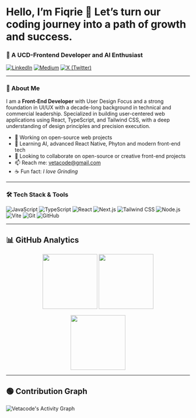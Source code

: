 # Hello, I’m Fiqrie 👋 Let’s turn our coding journey into a path of growth and success.

### 🧱 A UCD-Frontend Developer and AI Enthusiast

[![LinkedIn](https://img.shields.io/badge/-LinkedIn-blue?style=flat&logo=Linkedin&logoColor=white)]([https://linkedin.com/](https://www.linkedin.com/in/fiqrie-rahman-b0426b34b/))
[![Medium](https://img.shields.io/badge/-Medium-black?style=flat&logo=medium&logoColor=white)](https://medium.com/)
[![X (Twitter)](https://img.shields.io/badge/-Twitter-black?style=flat&logo=x&logoColor=white)](https://x.com/)

---

### 🧍 About Me
I am a **Front-End Developer** with User Design Focus and a strong foundation in UI/UX with a decade-long background in technical and commercial leadership. Specialized in building user-centered web applications using React, TypeScript, and Tailwind CSS, with a deep understanding of design principles and precision execution. 

- 🚀 Working on open-source web projects  
- 🌱 Learning AI, advanced React Native, Phyton and modern front-end tech  
- 🤝 Looking to collaborate on open-source or creative front-end projects  
- 📫 Reach me: vetacode@gmail.com  
- ☕ Fun fact: *I love Grinding*  

---

### 🛠️ Tech Stack & Tools
![JavaScript](https://img.shields.io/badge/JavaScript-F7DF1E?style=flat&logo=javascript&logoColor=black)
![TypeScript](https://img.shields.io/badge/TypeScript-007ACC?style=flat&logo=typescript&logoColor=white)
![React](https://img.shields.io/badge/React-20232A?style=flat&logo=react&logoColor=61DAFB)
![Next.js](https://img.shields.io/badge/Next.js-000000?style=flat&logo=nextdotjs&logoColor=white)
![Tailwind CSS](https://img.shields.io/badge/Tailwind_CSS-38B2AC?style=flat&logo=tailwind-css&logoColor=white)
![Node.js](https://img.shields.io/badge/Node.js-43853D?style=flat&logo=node.js&logoColor=white)
![Vite](https://img.shields.io/badge/Vite-646CFF?style=flat&logo=vite&logoColor=white)
![Git](https://img.shields.io/badge/Git-F05032?style=flat&logo=git&logoColor=white)
![GitHub](https://img.shields.io/badge/GitHub-181717?style=flat&logo=github&logoColor=white)

---

## 📊 GitHub Analytics

<p align="center">
  <img height="150em" src="https://github-readme-stats.vercel.app/api?username=vetacode&show_icons=true&theme=tokyonight" />
  <img height="150em" src="https://github-readme-stats.vercel.app/api/top-langs/?username=vetacode&layout=compact&theme=tokyonight" />
</p>

<p align="center">
  <img height="150em" src="https://streak-stats.demolab.com?user=vetacode&theme=tokyonight" />
</p>

---

## 🟢 Contribution Graph

![Vetacode's Activity Graph](https://github-readme-activity-graph.vercel.app/graph?username=vetacode&theme=tokyo-night)




